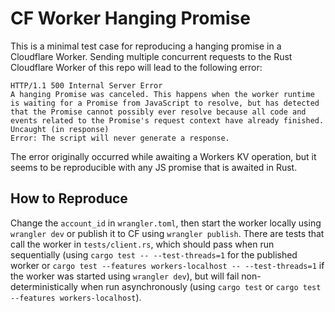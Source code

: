 # CF Worker Hanging Promise

This is a minimal test case for reproducing a hanging promise in a Cloudflare Worker. Sending multiple concurrent requests to the Rust Cloudflare Worker of this repo will lead to the following error:

```
HTTP/1.1 500 Internal Server Error
A hanging Promise was canceled. This happens when the worker runtime is waiting for a Promise from JavaScript to resolve, but has detected that the Promise cannot possibly ever resolve because all code and events related to the Promise's request context have already finished.
Uncaught (in response)
Error: The script will never generate a response.
```

The error originally occurred while awaiting a Workers KV operation, but it seems to be reproducible with any JS promise that is awaited in Rust.

## How to Reproduce

Change the `account_id` in `wrangler.toml`, then start the worker locally using `wrangler dev` or publish it to CF using `wrangler publish`. There are tests that call the worker in `tests/client.rs`, which should pass when run sequentially (using `cargo test -- --test-threads=1` for the published worker or `cargo test --features workers-localhost -- --test-threads=1` if the worker was started using `wrangler dev`), but will fail non-deterministically when run asynchronously (using `cargo test` or `cargo test --features workers-localhost`).
